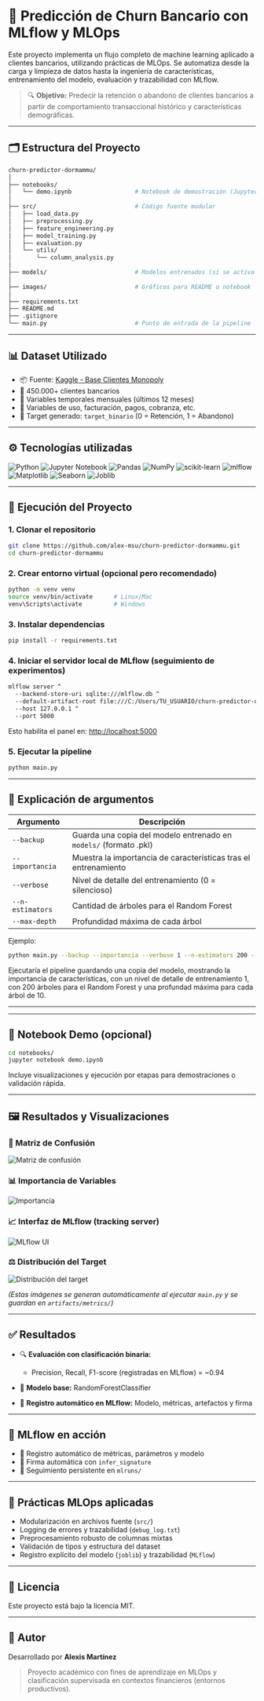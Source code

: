 # 🧠 Predicción de Churn Bancario con MLflow y MLOps

Este proyecto implementa un flujo completo de machine learning aplicado a clientes bancarios, utilizando prácticas de MLOps. Se automatiza desde la carga y limpieza de datos hasta la ingeniería de características, entrenamiento del modelo, evaluación y trazabilidad con MLflow.

> 🔍 **Objetivo:** Predecir la retención o abandono de clientes bancarios a partir de comportamiento transaccional histórico y características demográficas.
---

## 🗂️ Estructura del Proyecto

```bash
churn-predictor-dormammu/
│
├── notebooks/                
│   └── demo.ipynb                  # Notebook de demostración (Jupyter)
│
├── src/                            # Código fuente modular
│   ├── load_data.py
│   ├── preprocessing.py
│   ├── feature_engineering.py
│   ├── model_training.py
│   ├── evaluation.py
│   └── utils/
│       └── column_analysis.py
│
├── models/                         # Modelos entrenados (si se activa --backup)
│
├── images/                         # Gráficos para README o notebook
│
├── requirements.txt
├── README.md
├── .gitignore
└── main.py                         # Punto de entrada de la pipeline
````

---
## 📊 Dataset Utilizado

* 📦 Fuente: [Kaggle - Base Clientes Monopoly](https://www.kaggle.com/datasets/nadiaarellanog/base-clientes-monopoly)
* 👥 450.000+ clientes bancarios
* 📅 Variables temporales mensuales (últimos 12 meses)
* 🔢 Variables de uso, facturación, pagos, cobranza, etc.
* 🎯 Target generado: `target_binario` (0 = Retención, 1 = Abandono)

---
## ⚙️ Tecnologías utilizadas

![Python](https://img.shields.io/badge/python-3670A0?style=for-the-badge&logo=python&logoColor=ffdd54) ![Jupyter Notebook](https://img.shields.io/badge/jupyter-%23FA0F00.svg?style=for-the-badge&logo=jupyter&logoColor=white) ![Pandas](https://img.shields.io/badge/pandas-%23150458.svg?style=for-the-badge&logo=pandas&logoColor=white) ![NumPy](https://img.shields.io/badge/numpy-%23013243.svg?style=for-the-badge&logo=numpy&logoColor=white) ![scikit-learn](https://img.shields.io/badge/scikit--learn-%23F7931E.svg?style=for-the-badge&logo=scikit-learn&logoColor=white)
![mlflow](https://img.shields.io/badge/mlflow-%23d9ead3.svg?style=for-the-badge&logo=numpy&logoColor=blue) ![Matplotlib](https://img.shields.io/badge/Matplotlib-%23ffffff.svg?style=for-the-badge&logo=Matplotlib&logoColor=black) ![Seaborn](https://img.shields.io/badge/-Seaborn-3776AB?style=for-the-badge&&logo=python&logoColor=white) ![Joblib](https://img.shields.io/badge/-Joblib-FFFFFF?style=for-the-badge&logo=Bastyon&logoColor=black)


[//]: # "- Python 3.10+"
[//]: # "- Jupyter"
[//]: # "- pandas, numpy"
[//]: # "- scikit-learn"
[//]: # "- mlflow"
[//]: # "- joblib"
[//]: # "- matplotlib, seaborn"

---

## 🚀 Ejecución del Proyecto

### 1. Clonar el repositorio

```bash
git clone https://github.com/alex-msu/churn-predictor-dormammu.git
cd churn-predictor-dormammu
```

### 2. Crear entorno virtual (opcional pero recomendado)

```bash
python -m venv venv
source venv/bin/activate      # Linux/Mac
venv\Scripts\activate         # Windows
```

### 3. Instalar dependencias

```bash
pip install -r requirements.txt
```

### 4. Iniciar el servidor local de MLflow (seguimiento de experimentos)

```bash
mlflow server ^
  --backend-store-uri sqlite:///mlflow.db ^
  --default-artifact-root file:///C:/Users/TU_USUARIO/churn-predictor-dormammu/mlruns ^
  --host 127.0.0.1 ^
  --port 5000
```

Esto habilita el panel en: [http://localhost:5000](http://localhost:5000)

### 5. Ejecutar la pipeline

```bash
python main.py
```

---

## 🧾 Explicación de argumentos

| Argumento        | Descripción                                                       |
| ---------------- | ----------------------------------------------------------------- |
| `--backup`       | Guarda una copia del modelo entrenado en `models/` (formato .pkl) |
| `--importancia`  | Muestra la importancia de características tras el entrenamiento   |
| `--verbose`      | Nivel de detalle del entrenamiento (0 = silencioso)               |
| `--n-estimators` | Cantidad de árboles para el Random Forest                         |
| `--max-depth`    | Profundidad máxima de cada árbol                                  |

Ejemplo:

```bash
python main.py --backup --importancia --verbose 1 --n-estimators 200 --max-depth 10
```
Ejecutaría el pipeline guardando una copia del modelo, mostrando la importancia de características, con un nivel de detalle de entrenamiento 1, con 200 árboles para el Random Forest y una profundad máxima para cada árbol de 10.

---

---
## 📓 Notebook Demo (opcional)

```bash
cd notebooks/
jupyter notebook demo.ipynb
```

Incluye visualizaciones y ejecución por etapas para demostraciones o validación rápida.

---

## 🖼️ Resultados y Visualizaciones

### 🎯 Matriz de Confusión
![Matriz de confusión](images/conf_matrix_example.png)

### 📊 Importancia de Variables
![Importancia](images/feature_importance_example.png)

### 📈 Interfaz de MLflow (tracking server)
![MLflow UI](images/mlflow_ui.png)

### ⚖️ Distribución del Target
![Distribución del target](images/target_distribution_example.png)

*(Estas imágenes se generan automáticamente al ejecutar `main.py` y se guardan en `artifacts/metrics/`)*

---

## ✅ Resultados

* 🔍 **Evaluación con clasificación binaria:**

  * Precision, Recall, F1-score (registradas en MLflow) = ~0.94
* 🧠 **Modelo base:** RandomForestClassifier
* 🧪 **Registro automático en MLflow:** Modelo, métricas, artefactos y firma


---

## 🧠 MLflow en acción

* 🔎 Registro automático de métricas, parámetros y modelo
* 🧾 Firma automática con `infer_signature`
* 📁 Seguimiento persistente en `mlruns/`

---


## 🧼 Prácticas MLOps aplicadas

* Modularización en archivos fuente (`src/`)
* Logging de errores y trazabilidad (`debug_log.txt`)
* Preprocesamiento robusto de columnas mixtas
* Validación de tipos y estructura del dataset
* Registro explícito del modelo (`joblib`) y trazabilidad (`MLflow`)


---

## 📄 Licencia

Este proyecto está bajo la licencia MIT.

---

## 👥 Autor

Desarrollado por **Alexis Martínez**

> Proyecto académico con fines de aprendizaje en MLOps y clasificación supervisada en contextos financieros (entornos productivos).
